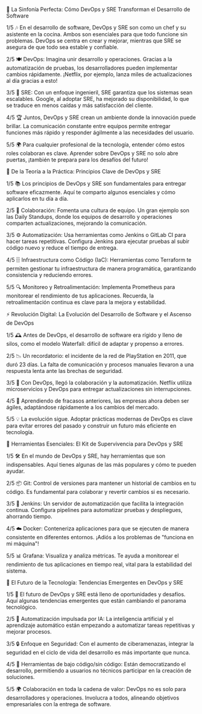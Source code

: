 🌟 La Sinfonía Perfecta: Cómo DevOps y SRE Transforman el Desarrollo de Software

1/5 🎶 En el desarrollo de software, DevOps y SRE son como un chef y su asistente en la cocina. Ambos son esenciales para que todo funcione sin problemas. DevOps se centra en crear y mejorar, mientras que SRE se asegura de que todo sea estable y confiable.

2/5 🍽️ DevOps: Imagina unir desarrollo y operaciones. Gracias a la automatización de pruebas, los desarrolladores pueden implementar cambios rápidamente. ¡Netflix, por ejemplo, lanza miles de actualizaciones al día gracias a esto!

3/5 🔧 SRE: Con un enfoque ingenieril, SRE garantiza que los sistemas sean escalables. Google, al adoptar SRE, ha mejorado su disponibilidad, lo que se traduce en menos caídas y más satisfacción del cliente.

4/5 🏆 Juntos, DevOps y SRE crean un ambiente donde la innovación puede brillar. La comunicación constante entre equipos permite entregar funciones más rápido y responder ágilmente a las necesidades del usuario.

5/5 🌍 Para cualquier profesional de la tecnología, entender cómo estos roles colaboran es clave. Aprender sobre DevOps y SRE no solo abre puertas, ¡también te prepara para los desafíos del futuro!

🔧 De la Teoría a la Práctica: Principios Clave de DevOps y SRE

1/5 📚 Los principios de DevOps y SRE son fundamentales para entregar software eficazmente. Aquí te comparto algunos esenciales y cómo aplicarlos en tu día a día.

2/5 🤝 Colaboración: Fomenta una cultura de equipo. Un gran ejemplo son las Daily Standups, donde los equipos de desarrollo y operaciones comparten actualizaciones, mejorando la comunicación.

3/5 ⚙️ Automatización: Usa herramientas como Jenkins o GitLab CI para hacer tareas repetitivas. Configura Jenkins para ejecutar pruebas al subir código nuevo y reduce el tiempo de entrega.

4/5 🗄️ Infraestructura como Código (IaC): Herramientas como Terraform te permiten gestionar tu infraestructura de manera programática, garantizando consistencia y reduciendo errores.

5/5 🔍 Monitoreo y Retroalimentación: Implementa Prometheus para monitorear el rendimiento de tus aplicaciones. Recuerda, la retroalimentación continua es clave para la mejora y estabilidad.

⚡ Revolución Digital: La Evolución del Desarrollo de Software y el Ascenso de DevOps

1/5 🕰️ Antes de DevOps, el desarrollo de software era rígido y lleno de silos, como el modelo Waterfall: difícil de adaptar y propenso a errores.

2/5 📉 Un recordatorio: el incidente de la red de PlayStation en 2011, que duró 23 días. La falta de comunicación y procesos manuales llevaron a una respuesta lenta ante las brechas de seguridad.

3/5 🚀 Con DevOps, llegó la colaboración y la automatización. Netflix utiliza microservicios y DevOps para entregar actualizaciones sin interrupciones.

4/5 🔄 Aprendiendo de fracasos anteriores, las empresas ahora deben ser ágiles, adaptándose rápidamente a los cambios del mercado.

5/5 💡 La evolución sigue. Adoptar prácticas modernas de DevOps es clave para evitar errores del pasado y construir un futuro más eficiente en tecnología.

🚀 Herramientas Esenciales: El Kit de Supervivencia para DevOps y SRE

1/5 🛠️ En el mundo de DevOps y SRE, hay herramientas que son indispensables. Aquí tienes algunas de las más populares y cómo te pueden ayudar.

2/5 📦 Git: Control de versiones para mantener un historial de cambios en tu código. Es fundamental para colaborar y revertir cambios si es necesario.

3/5 🔄 Jenkins: Un servidor de automatización que facilita la integración continua. Configura pipelines para automatizar pruebas y despliegues, ahorrando tiempo.

4/5 ☁️ Docker: Conteneriza aplicaciones para que se ejecuten de manera consistente en diferentes entornos. ¡Adiós a los problemas de "funciona en mi máquina"!

5/5 📊 Grafana: Visualiza y analiza métricas. Te ayuda a monitorear el rendimiento de tus aplicaciones en tiempo real, vital para la estabilidad del sistema.

🔮 El Futuro de la Tecnología: Tendencias Emergentes en DevOps y SRE

1/5 🌟 El futuro de DevOps y SRE está lleno de oportunidades y desafíos. Aquí algunas tendencias emergentes que están cambiando el panorama tecnológico.

2/5 🤖 Automatización impulsada por IA: La inteligencia artificial y el aprendizaje automático están empezando a automatizar tareas repetitivas y mejorar procesos.

3/5 🔒 Enfoque en Seguridad: Con el aumento de ciberamenazas, integrar la seguridad en el ciclo de vida del desarrollo es más importante que nunca.

4/5 🧩 Herramientas de bajo código/sin código: Están democratizando el desarrollo, permitiendo a usuarios no técnicos participar en la creación de soluciones.

5/5 🌍 Colaboración en toda la cadena de valor: DevOps no es solo para desarrolladores y operaciones. Involucra a todos, alineando objetivos empresariales con la entrega de software.